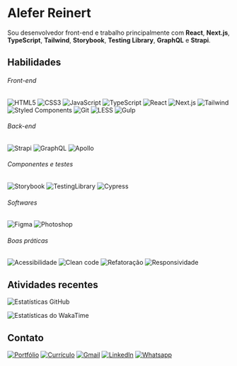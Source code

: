 # Alefer Reinert
Sou desenvolvedor front-end e trabalho principalmente com **React**, **Next.js**, **TypeScript**, **Tailwind**, **Storybook**, **Testing Library**, **GraphQL** e **Strapi**.


## Habilidades
###### Front-end
![HTML5](https://img.shields.io/badge/HTML5-f5f5f5?style=for-the-badge&logo=html5) ![CSS3](https://img.shields.io/badge/CSS3-f5f5f5?style=for-the-badge&logo=css3&logoColor=156EB0)  ![JavaScript](https://img.shields.io/badge/JavaScript-f5f5f5?style=for-the-badge&logo=javascript)  ![TypeScript](https://img.shields.io/badge/TypeScript-f5f5f5?style=for-the-badge&logo=typescript)  ![React](https://img.shields.io/badge/React-f5f5f5?style=for-the-badge&logo=react)  ![Next.js](https://img.shields.io/badge/Next.js-f5f5f5?style=for-the-badge&logo=nextdotjs&logoColor=000)  ![Tailwind](https://img.shields.io/badge/Tailwind-f5f5f5?style=for-the-badge&logo=tailwindcss)  ![Styled Components](https://img.shields.io/badge/Styled%20Components-f5f5f5?style=for-the-badge&logo=styled-components)  ![Git](https://img.shields.io/badge/Git-f5f5f5?style=for-the-badge&logo=git) ![LESS](https://img.shields.io/badge/LESS-f5f5f5?style=for-the-badge&logo=less&logoColor=1D365D)  ![Gulp](https://img.shields.io/badge/Gulp-f5f5f5?style=for-the-badge&logo=gulp)  

###### Back-end
![Strapi](https://img.shields.io/badge/Strapi-f5f5f5?style=for-the-badge&logo=strapi&logoColor=4945FF)  ![GraphQL](https://img.shields.io/badge/GraphQL-f5f5f5?style=for-the-badge&logo=graphql&logoColor=EE1E92)  ![Apollo](https://img.shields.io/badge/Apollo-f5f5f5?style=for-the-badge&logo=apollographql&logoColor=102A47)  

###### Componentes e testes
![Storybook](https://img.shields.io/badge/Storybook-f5f5f5?style=for-the-badge&logo=storybook)  ![TestingLibrary](https://img.shields.io/badge/Testing%20Library-f5f5f5?style=for-the-badge&logo=testing-library) ![Cypress](https://img.shields.io/badge/Cypress-f5f5f5?style=for-the-badge&logo=cypress)

###### Softwares
![Figma](https://img.shields.io/badge/Figma-f5f5f5?style=for-the-badge&logo=figma) ![Photoshop](https://img.shields.io/badge/Photoshop-f5f5f5?style=for-the-badge&logo=piapro&logoColor=001D34)

###### Boas práticas
![Acessibilidade](https://img.shields.io/badge/Acessibilidade-f5f5f5?style=for-the-badge)
![Clean code](https://img.shields.io/badge/Clean%20code-f5f5f5?style=for-the-badge)
![Refatoração](https://img.shields.io/badge/Refatoração-f5f5f5?style=for-the-badge)
![Responsividade](https://img.shields.io/badge/Responsividade-f5f5f5?style=for-the-badge)

## Atividades recentes
![Estatísticas GitHub](https://github-readme-stats.vercel.app/api?username=aleferreinert&hide=prs,contribs&show_icons=true&theme=vue&custom_title=Github&locale=pt-br&rank_icon=github) 

![Estatísticas do WakaTime](https://github-readme-stats.vercel.app/api/wakatime?username=aleferreinert&theme=vue&locale=pt-br&v=2&custom_title=WakaTime%20(Últimos%207%20dias))

<!--
[![wakatime](https://wakatime.com/badge/user/38979235-41b3-49f4-8f17-7def5d04f3d2.svg?style=for-the-badge&&v=1)](https://wakatime.com/@38979235-41b3-49f4-8f17-7def5d04f3d2)
-->

## Contato

[![Portfólio](https://img.shields.io/badge/PORTFÓLIO-00344a?style=for-the-badge)](https://aleferreinert.vercel.app) [![Currículo](https://img.shields.io/badge/currículo-273849?style=for-the-badge)](https://drive.google.com/file/d/1rl5BEI5eoqREjQUh37iKNULMQAFPRAx0/view)  [![Gmail](https://img.shields.io/badge/Email-D14836?style=for-the-badge)](mailto:aleferreinert@gmail.com)  [![LinkedIn](https://img.shields.io/badge/LinkedIn-0077B5?style=for-the-badge&logo=linkedin&logoColor=white)](https://www.linkedin.com/in/aleferreinert)  [![Whatsapp](https://img.shields.io/badge/WhatsApp-25D366?style=for-the-badge)](https://wa.me/5547999558118)  
